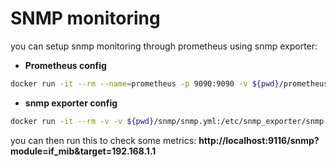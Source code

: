 # SNMP monitoring
you can setup snmp monitoring through prometheus using snmp exporter:
* **Prometheus config**
```sh
docker run -it --rm --name=prometheus -p 9090:9090 -v ${pwd}/prometheus/prometheus.yml:/etc/prometheus/prometheus.yml prom/prometheus
```

* **snmp exporter config**
```sh
docker run -it --rm -v -v ${pwd}/snmp/snmp.yml:/etc/snmp_exporter/snmp.yml --name=snmp-exporter -p 9116:9116 prom/snmp-exporter 
```
you can then run this to check some metrics: **http://localhost:9116/snmp?module=if_mib&target=192.168.1.1**
